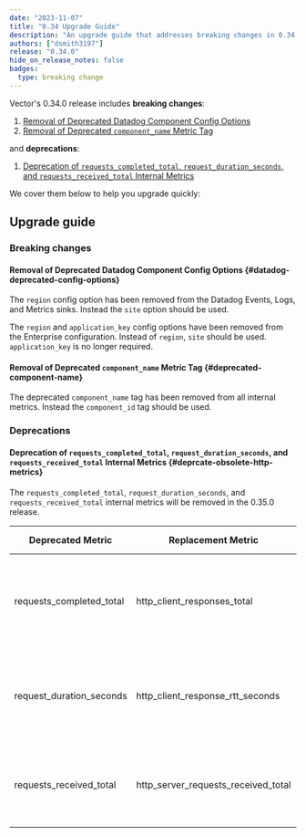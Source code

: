```yaml
---
date: "2023-11-07"
title: "0.34 Upgrade Guide"
description: "An upgrade guide that addresses breaking changes in 0.34.0"
authors: ["dsmith3197"]
release: "0.34.0"
hide_on_release_notes: false
badges:
  type: breaking change
---
```


Vector's 0.34.0 release includes **breaking changes**:

1. [Removal of Deprecated Datadog Component Config Options](#datadog-deprecated-config-options)
1. [Removal of Deprecated `component_name` Metric Tag](#deprecated-component-name)

and **deprecations**:

1. [Deprecation of `requests_completed_total`, `request_duration_seconds`, and `requests_received_total` Internal Metrics](#deprcate-obsolete-http-metrics)

We cover them below to help you upgrade quickly:

## Upgrade guide

### Breaking changes

#### Removal of Deprecated Datadog Component Config Options {#datadog-deprecated-config-options}

The `region` config option has been removed from the Datadog Events, Logs,
and Metrics sinks. Instead the `site` option should be used.

The `region` and `application_key` config options have
been removed from the Enterprise configuration. Instead of `region`, `site` should be used. `application_key` is no longer required.

#### Removal of Deprecated `component_name` Metric Tag {#deprecated-component-name}

The deprecated `component_name` tag has been removed from all internal metrics. Instead the `component_id` tag should be used.

### Deprecations

#### Deprecation of `requests_completed_total`, `request_duration_seconds`, and `requests_received_total` Internal Metrics {#deprcate-obsolete-http-metrics}

The `requests_completed_total`, `request_duration_seconds`, and `requests_received_total` internal metrics will be removed in the 0.35.0 release.

| Deprecated Metric           | Replacement Metric                  | Affected Components                                                                      |
|-----------------------------|-------------------------------------|------------------------------------------------------------------------------------------|
| requests_completed_total    | http_client_responses_total         | apache metrics, aws ecs metrics, http client, prometheus remote write, prometheus scrape |
| request_duration_seconds    | http_client_response_rtt_seconds    | apache metrics, aws ecs metrics, http client, prometheus remote write, prometheus scrape |
| requests_received_total     | http_server_requests_received_total | aws kinesis firehose, heroku logplex, prometheus exporter, splunk hec                    |